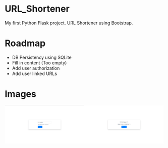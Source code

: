 # URL_Shortener
My first Python Flask project.
URL Shortener using Bootstrap.

# Roadmap
* DB Persistency using SQLite 
* Fill in content (Too empty)
* Add user authorization 
* Add user linked URLs

# Images
<div style="display:flex;">
    <img src="images/index_html.png" alt="index_html" style="width:50%;"/>
    <img src="images/result_html.png" alt="result_html" style="width:50%;"/>
</div>
